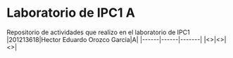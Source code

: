 # Laboratorio de IPC1 A
Repositorio de actividades que realizo en el laboratorio de IPC1
|201213618|Hector Eduardo Orozco Garcia|A|
|------|------|-------|
|<<Tu carnet>>|<<Tu nombre completo>>|<<Seccion de laboratorio>>|
